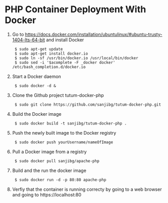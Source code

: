 PHP Container Deployment With Docker
=============================================

1. Go to https://docs.docker.com/installation/ubuntulinux/#ubuntu-trusty-1404-lts-64-bit and install Docker

        $ sudo apt-get update
        $ sudo apt-get install docker.io
        $ sudo ln -sf /usr/bin/docker.io /usr/local/bin/docker
        $ sudo sed -i '$acomplete -F _docker docker' /etc/bash_completion.d/docker.io

2. Start a Docker daemon
            
        $ sudo docker -d &

3. Clone the Github project tutum-docker-php

        $ sudo git clone https://github.com/sanjibg/tutum-docker-php.git 

4. Build the Docker image

        $ sudo docker build -t sanjibg/tutum-docker-php .
        
5. Push the newly built image to the Docker registry

        $ sudo docker push yourUsername/nameOfImage
        
6. Pull a Docker image from a registry

        $ sudo docker pull sanjibg/apache-php
        
7. Build and the run the docker image

        $ sudo docker run -d -p 80:80 apache-php

8. Verfiy that the container is running correcty by going to a web browser and going to https://localhost:80
        
